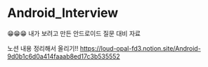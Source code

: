 # Android_Interview
😁😁😁  내가 보려고 만든 안드로이드 질문 대비 자료

노션 내용 정리해서 올리기!!
https://loud-opal-fd3.notion.site/Android-9d0b1c6d0a414faaab8ed17c3b535552
